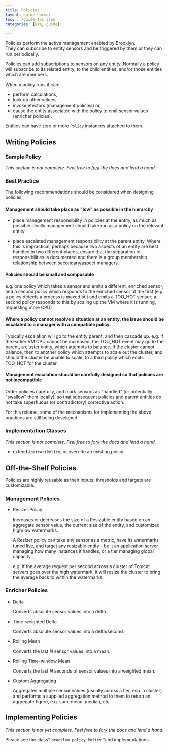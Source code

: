 ```yaml
---
title: Policies
layout: guide-normal
toc: ../guide_toc.json
categories: [use, guide]

---
```

<a name="introduction"></a>

Policies perform the active management enabled by Brooklyn.  
They can subscribe to entity sensors and be triggered by them or they can run periodically.

<!---
TODO, clarify below, memebers of what?
-->
Policies can add subscriptions to sensors on any entity. Normally a policy will subscribe to its related entity, to the child entities, and/or those entities which are members.

When a policy runs it can:

*	perform calculations,
*	look up other values,
*	invoke efectors  (management policies) or,
*	cause the entity associated with the policy to emit sensor values (enricher policies). 

Entities can have zero or more ``Policy`` instances attached to them.

<a name="writing-policies"></a>
Writing Policies
----------------

### Sample Policy

<!---
TODO
-->

*This section is not complete. Feel free to [fork]({{site.path.guide}}/dev/code) the docs and lend a hand.*

### Best Practice

The following recommendations should be considered when designing policies:
	
#### Management should take place as "low" as possible in the hierarchy
*	place management responsibility in policies at the entity, as much as possible ideally management should take run as a policy on the relevant entity

*	place escalated management responsibility at the parent entity. Where this is impractical, perhaps because two aspects of an entity are best handled in two different places, ensure that the separation of responsibilities is documented and there is a group membership relationship between secondary/aspect managers.


#### Policies should be small and composable
<!-- 
TODO Requires Content
-->

e.g. one policy which takes a sensor and emits a different, enriched sensor, and a second policy which responds to the enriched sensor of the first 	(e.g. a policy detects a process is maxed out and emits a TOO_HOT sensor; a second policy responds to this by scaling up the VM where it is running, requesting more CPU)
#### Where a policy cannot resolve a situation at an entity, the issue should be escalated to a manager with a compatible policy.

Typically escalation will go to the entity parent, and then cascade up.
e.g. if the earlier VM CPU cannot be increased, the TOO_HOT event may go to the parent, a cluster entity, which attempts to balance. If the cluster cannot balance, then to another policy which attempts to scale out the cluster, and should the cluster be unable to scale, to a third policy which emits TOO_HOT for the cluster.
	
#### Management escalation should be carefully designed so that policies are not incompatible

Order policies carefully, and mark sensors as "handled" (or potentially "swallow" them locally), so that subsequent policies and parent entities do not take superfluous (or contradictory) corrective action.
      

For this release, some of the mechanisms for implementing the above practices are still being developed.

### Implementation Classes

*This section is not complete. Feel free to [fork]({{site.path.guide}}/dev/code) the docs and lend a hand.*

- extend ``AbstractPolicy``, or override an existing policy


<a name="off-the-shelf-policies"></a>
Off-the-Shelf Policies
----------------------

Policies are highly reusable as their inputs, thresholds and targets are customizable.

### Management Policies
- Resizer Policy
   
   Increases or decreases the size of a Resizable entity based on an aggregate sensor value, the current size of the entity, and customized high/low watermarks.

   A Resizer policy can take any sensor as a metric, have its watermarks tuned live, and target any resizable entity - be it an application server managing how many instances it handles, or a tier managing global capacity.

   e.g. if the average request per second across a cluster of Tomcat servers goes over the high watermark, it will resize the cluster to bring the average back to within the watermarks.
  
<!---
TODO - list some
TODO - describe how they can be customised (briefly mention sensors)
-->


###  Enricher Policies

*	Delta

	Converts absolute sensor values into a delta.
	

*	Time-weighted Delta

	Converts absolute sensor values into a delta/second.
	
*	Rolling Mean

	Converts the last *N* sensor values into a mean.
	
*	Rolling Time-window Mean

	Converts the last *N* seconds of sensor values into a weighted mean.

*	Custom Aggregating

	Aggregates multiple sensor values (usually across a tier, esp. a cluster) and performs a supplied aggregation method to them to return an aggregate figure, e.g. sum, mean, median, etc. 

<a name="implementing-policies"></a>
Implementing Policies
---------------------

<!---
TODO
-->

*This section is not yet complete. Feel free to [fork]({{site.path.guide}}/dev/code) the docs and lend a hand.*

Please see the class* ``brooklyn.policy.Policy`` *and implementations.

